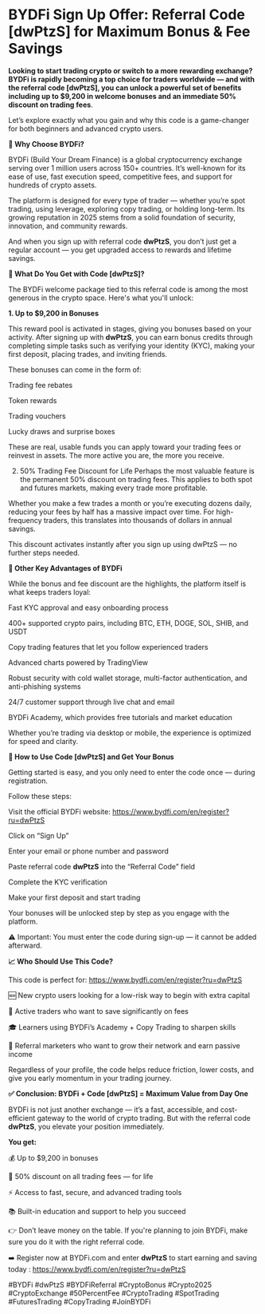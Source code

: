 # BYDFi Sign Up Offer: Referral Code [dwPtzS] for Maximum Bonus & Fee Savings

**Looking to start trading crypto or switch to a more rewarding exchange? BYDFi is rapidly becoming a top choice for traders worldwide — and with the referral code [dwPtzS], you can unlock a powerful set of benefits including up to $9,200 in welcome bonuses and an immediate 50% discount on trading fees**.

Let’s explore exactly what you gain and why this code is a game-changer for both beginners and advanced crypto users.

**🚀 Why Choose BYDFi?**

BYDFi (Build Your Dream Finance) is a global cryptocurrency exchange serving over 1 million users across 150+ countries. It’s well-known for its ease of use, fast execution speed, competitive fees, and support for hundreds of crypto assets.

The platform is designed for every type of trader — whether you’re spot trading, using leverage, exploring copy trading, or holding long-term. Its growing reputation in 2025 stems from a solid foundation of security, innovation, and community rewards.

And when you sign up with referral code **dwPtzS**, you don’t just get a regular account — you get upgraded access to rewards and lifetime savings.

**🎁 What Do You Get with Code [dwPtzS]?**

The BYDFi welcome package tied to this referral code is among the most generous in the crypto space. Here's what you'll unlock:

**1. Up to $9,200 in Bonuses**

This reward pool is activated in stages, giving you bonuses based on your activity. After signing up with **dwPtzS**, you can earn bonus credits through completing simple tasks such as verifying your identity (KYC), making your first deposit, placing trades, and inviting friends.

These bonuses can come in the form of:

Trading fee rebates

Token rewards

Trading vouchers

Lucky draws and surprise boxes

These are real, usable funds you can apply toward your trading fees or reinvest in assets. The more active you are, the more you receive.

2. 50% Trading Fee Discount for Life
Perhaps the most valuable feature is the permanent 50% discount on trading fees. This applies to both spot and futures markets, making every trade more profitable.

Whether you make a few trades a month or you’re executing dozens daily, reducing your fees by half has a massive impact over time. For high-frequency traders, this translates into thousands of dollars in annual savings.

This discount activates instantly after you sign up using dwPtzS — no further steps needed.

**🧠 Other Key Advantages of BYDFi**

While the bonus and fee discount are the highlights, the platform itself is what keeps traders loyal:

Fast KYC approval and easy onboarding process

400+ supported crypto pairs, including BTC, ETH, DOGE, SOL, SHIB, and USDT

Copy trading features that let you follow experienced traders

Advanced charts powered by TradingView

Robust security with cold wallet storage, multi-factor authentication, and anti-phishing systems

24/7 customer support through live chat and email

BYDFi Academy, which provides free tutorials and market education

Whether you’re trading via desktop or mobile, the experience is optimized for speed and clarity.

**📌 How to Use Code [dwPtzS] and Get Your Bonus**

Getting started is easy, and you only need to enter the code once — during registration.

Follow these steps:

Visit the official BYDFi website: https://www.bydfi.com/en/register?ru=dwPtzS

Click on “Sign Up”

Enter your email or phone number and password

Paste referral code **dwPtzS** into the “Referral Code” field

Complete the KYC verification

Make your first deposit and start trading

Your bonuses will be unlocked step by step as you engage with the platform.

⚠️ Important: You must enter the code during sign-up — it cannot be added afterward.

**📈 Who Should Use This Code?**

This code is perfect for: https://www.bydfi.com/en/register?ru=dwPtzS

🆕 New crypto users looking for a low-risk way to begin with extra capital

💼 Active traders who want to save significantly on fees

🎓 Learners using BYDFi’s Academy + Copy Trading to sharpen skills

🤝 Referral marketers who want to grow their network and earn passive income

Regardless of your profile, the code helps reduce friction, lower costs, and give you early momentum in your trading journey.

**✅ Conclusion: BYDFi + Code [dwPtzS] = Maximum Value from Day One**

BYDFi is not just another exchange — it’s a fast, accessible, and cost-efficient gateway to the world of crypto trading. But with the referral code **dwPtzS**, you elevate your position immediately.

**You get:**

💰 Up to $9,200 in bonuses

🔻 50% discount on all trading fees — for life

⚡ Access to fast, secure, and advanced trading tools

📚 Built-in education and support to help you succeed

👉 Don’t leave money on the table. If you're planning to join BYDFi, make sure you do it with the right referral code.

➡️ Register now at BYDFi.com and enter **dwPtzS** to start earning and saving today : https://www.bydfi.com/en/register?ru=dwPtzS

#BYDFi #dwPtzS #BYDFiReferral #CryptoBonus #Crypto2025 #CryptoExchange #50PercentFee #CryptoTrading #SpotTrading #FuturesTrading #CopyTrading #JoinBYDFi

